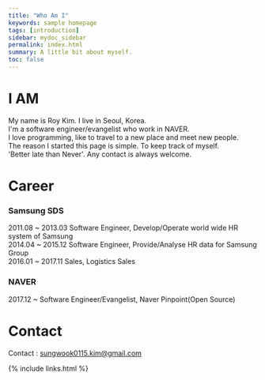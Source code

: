 ```yaml
---
title: "Who Am I"
keywords: sample homepage
tags: [introduction]
sidebar: mydoc_sidebar
permalink: index.html
summary: A little bit about myself. 
toc: false
---
```



# I AM
My name is Roy Kim. I live in Seoul, Korea.  
I'm a software engineer/evangelist who work in NAVER.  
I love programming, like to travel to a new place and meet new people.  
The reason I started this page is simple. To keep track of myself.  
'Better late than Never'. Any contact is always welcome.

# Career
### Samsung SDS
2011.08 ~ 2013.03 Software Engineer, Develop/Operate world wide HR system of Samsung  
2014.04 ~ 2015.12 Software Engineer, Provide/Analyse HR data for Samsung Group  
2016.01 ~ 2017.11 Sales, Logistics Sales 
### NAVER
2017.12 ~         Software Engineer/Evangelist, Naver Pinpoint(Open Source)

# Contact
Contact : sungwook0115.kim@gmail.com

{% include links.html %}
